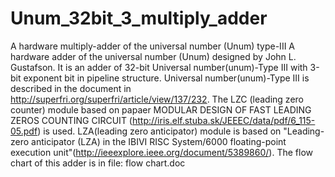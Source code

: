 # Unum_32bit_3_multiply_adder
A hardware multiply-adder of the universal number (Unum) type-III A hardware adder of the universal number (Unum) designed by John L. Gustafson. It is an adder of 32-bit Universal number(unum)-Type III with 3-bit exponent bit in pipeline structure. Universal number(unum)-Type III is described in the document in http://superfri.org/superfri/article/view/137/232. The LZC (leading zero counter) module based on papaer MODULAR DESIGN OF FAST LEADING ZEROS COUNTING CIRCUIT (http://iris.elf.stuba.sk/JEEEC/data/pdf/6_115-05.pdf) is used. LZA(leading zero anticipator) module is based on "Leading-zero anticipator (LZA) in the IBIVI RISC System/6000 floating-point execution unit"(http://ieeexplore.ieee.org/document/5389860/). The flow chart of this adder is in file: flow chart.doc
